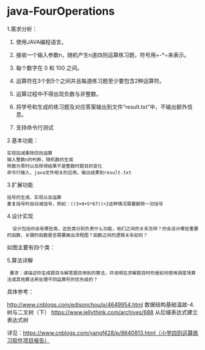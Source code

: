 # java-FourOperations
1.需求分析：

 

   1.  使用JAVA编程语言。

   2.  接收一个输入参数n，随机产生n道四则运算练习题，符号用+-*÷来表示。

   3.  每个数字在 0 和 100 之间。

   4.  运算符在3个到5个之间并且每道练习题至少要包含2种运算符。

   5.  运算过程中不得出现负数与非整数。

   6.  将学号和生成的练习题及对应答案输出到文件“result.txt”中，不输出额外信息。 

   7.  支持命令行测试

 

2.基本功能：

    实现加减乘除四则运算
    输入整数n的判断，随机数的生成
    除数为零时以及除得结果不是整数时题目的变化
    命令行输入，java文件相关的应用，输出结果到result.txt

3.扩展功能

    括号的生成、实现以及运算
    重复括号时自动减括号，例如：((3+4+5*67))÷2这种情况需要删除一对括号

4.设计实现

      设计包括你会有哪些类，这些类分别负责什么功能，他们之间的关系怎样？你会设计哪些重要的函数，关键的函数是否需要画出流程图？函数之间的逻辑关系如何？

如图主要有四个类：

 

 

 

 

5.算法详解

     要求：请描述你生成题目与解答题目用到的算法，并说明在求解题目时你是如何使用调度场算法或其他算法来处理不同运算符的优先级的？

具体参考：

 

http://www.cnblogs.com/edisonchou/p/4649954.html 
数据结构基础温故-4.树与二叉树（下） 
https://www.jellythink.com/archives/688 
从后缀表达式建立表达式树


详见：https://www.cnblogs.com/yangf428/p/8640813.html（小学四则运算练习软件项目报告）
